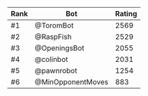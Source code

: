Rank|Bot|Rating
---|---|---
#1|@ToromBot|2569
#2|@RaspFish|2529
#3|@OpeningsBot|2055
#4|@colinbot|2031
#5|@pawnrobot|1254
#6|@MinOpponentMoves|883
